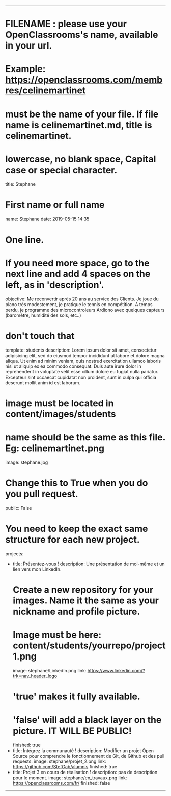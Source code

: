 ---

# FILENAME : please use your OpenClassrooms's name, available in your url.
# Example: https://openclassrooms.com/membres/celinemartinet
# must be the name of your file. If file name is celinemartinet.md, title is celinemartinet.
# lowercase, no blank space, Capital case or special character.
title:
    Stephane

# First name or full name
name:
    Stephane
date:
    2019-05-15 14:35

# One line.
# If you need more space, go to the next line and add 4 spaces on the left, as in 'description'.
objective:
    Me reconvertir après 20 ans au service des Clients. Je joue du piano très modestement, je pratique le tennis en compétition. A temps perdu, je programme des microcontroleurs Ardiono avec quelques capteurs (baromètre, humidité des sols, etc..)

# don't touch that
template: students
description:
    Lorem ipsum dolor sit amet, consectetur adipisicing elit, sed do eiusmod
    tempor incididunt ut labore et dolore magna aliqua. Ut enim ad minim veniam,
    quis nostrud exercitation ullamco laboris nisi ut aliquip ex ea commodo
    consequat. Duis aute irure dolor in reprehenderit in voluptate velit esse
    cillum dolore eu fugiat nulla pariatur. Excepteur sint occaecat cupidatat non
    proident, sunt in culpa qui officia deserunt mollit anim id est laborum.

# image must be located in content/images/students
# name should be the same as this file. Eg: celinemartinet.png
image:
    stephane.jpg

# Change this to True when you do you pull request.
public: False

# You need to keep the exact same structure for each new project.
projects:
  - title: Présentez-vous !
    description: Une présentation de moi-même et un lien vers mon LinkedIn.
    # Create a new repository for your images. Name it the same as your nickname and profile picture.
    # Image must be here: content/students/yourrepo/project1.png
    image: stephane/LinkedIn.png
    link: https://www.linkedin.com/?trk=nav_header_logo
    # 'true' makes it fully available.
    # 'false' will add a black layer on the picture. IT WILL BE PUBLIC!
    finished: true
  - title: Intégrez la communauté !
    description: Modifier un projet Open Source pour comprendre le fonctionnement de Git, de Github et des pull requests. 
    image: stephane/projet_2.png
    link: https://github.com/StefGab/alumnis
    finished: true
  - title: Projet 3 en cours de réalisation !
    description: pas de description pour le moment.
    image: stephane/en_travaux.png
    link: https://openclassrooms.com/fr/
    finished: false
---